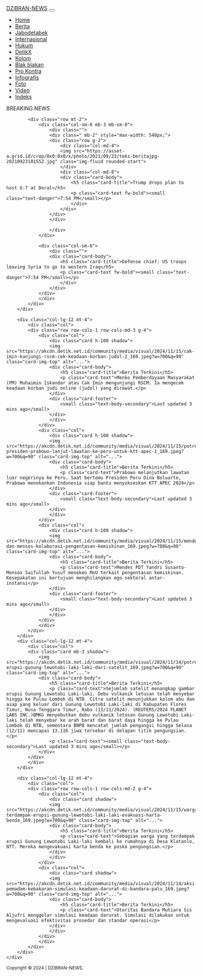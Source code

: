 <html lang="en">
<head>
    <meta charset="UTF-8">
    <meta name="viewport" content="width=device-width, initial-scale=1.0">
    <link href="https://cdn.jsdelivr.net/npm/bootstrap@5.3.3/dist/css/bootstrap.min.css" rel="stylesheet" integrity="sha384-QWTKZyjpPEjISv5WaRU9OFeRpok6YctnYmDr5pNlyT2bRjXh0JMhjY6hW+ALEwIH" crossorigin="anonymous">
    <title>DZIBRAN NEWS</title>
</head>
<body>
    <nav class="navbar navbar-expand-lg bg-body-tertiary shadow">
    <div class="container-fluid">
        <a class="navbar-brand fw-bold" href="#">DZIBRAN-NEWS</a>
        <button class="navbar-toggler" type="button" data-bs-toggle="collapse" data-bs-target="#navbarNav" aria-controls="navbarNav" aria-expanded="false" aria-label="Toggle navigation">
        <span class="navbar-toggler-icon"></span>
        </button>
        <div class="collapse navbar-collapse" id="navbarNav">
        <ul class="navbar-nav">
            <li class="nav-item">
            <a class="nav-link active" aria-current="page" href="#">Home</a>
            </li>
            <li class="nav-item">
            <a class="nav-link active" href="#">Berita</a>
            </li>
            <li class="nav-item">
            <a class="nav-link active" href="#">Jabodetabek</a>
            </li>
            <li class="nav-item">
            <a class="nav-link active" href="#">Internasional</a>
            </li>
            <li class="nav-item">
            <a class="nav-link active" href="#">Hukum</a>
            </li>
            <li class="nav-item">
            <a class="nav-link active" href="#">DetikX</a>
            </li>
            <li class="nav-item">
            <a class="nav-link active" href="#">Kolom</a>
            </li>
            <li class="nav-item">
            <a class="nav-link active" href="#">Blak blakan</a>
            </li>
            <li class="nav-item">
            <a class="nav-link active" href="#">Pro Kontra</a>
            </li>
            <li class="nav-item">
            <a class="nav-link active" href="#">Infografis</a>
            </li>
            <li class="nav-item">
            <a class="nav-link active" href="#">Foto</a>
            </li>
            <li class="nav-item">
            <a class="nav-link active" href="#">Video</a>
            </li>
            <li class="nav-item">
            <a class="nav-link active" href="#">Indeks</a>
            </li>
        </ul>
        </div>
    </div>
    </nav>

<div class="container">
    <div class="row">
        <div class="col-lg-12 mt-5">
            <div class="card shadow">
            <div class="card-header bg-secondary">
            <span class="fw-bold text-white my-2">BREAKING NEWS</span>
            </div>

            <div class="row mt-2">
                <div class="col-sm-6 mb-3 mb-sm-0">
                    <div class="">
                    <div class=" mb-2" style="max-width: 540px;">
                    <div class="row g-2">
                        <div class="col-md-4">
                        <img src="https://asset-a.grid.id/crop/0x0:0x0/x/photo/2021/09/23/teks-beritajpg-20210923101552.jpg" class="img-fluid rounded-start">
                        </div>
                        <div class="col-md-8">
                        <div class="card-body">
                            <h5 class="card-title">Trump drops plan to host G-7 at Doral</h5>
                            <p class="card-text fw-bold"><small class="text-danger">7:54 PM</small></p>
                            </div>
                        </div>
                    </div>
                    </div>
    
                    </div>
                </div>
                
                <div class="col-sm-6">
                    <div class="">
                    <div class="card-body">
                        <h5 class="card-title">Defense chief: US troops leaving Syria to go to western Iraq</h5>
                        <p class="card-text fw-bold"><small class="text-danger">7:54 PM</small></p>
                        </div>
                    </div>
                </div>
                </div>            
            </div>
        </div>

        <div class="col-lg-12 mt-4">
            <div class="col">
            <div class="row row-cols-1 row-cols-md-3 g-4">
                <div class="col">
                    <div class="card h-100 shadow">
                    <img src="https://akcdn.detik.net.id/community/media/visual/2024/11/15/cak-imin-kunjungi-rscm-cek-keadaan-korban-judol-2_169.jpeg?w=700&q=90" class="card-img-top" alt="...">
                    <div class="card-body">
                        <h5 class="card-title">Berita Terkini</h5>
                        <p class="card-text">Menko Pemberdayaan Masyarakat (PM) Muhaimin Iskandar atau Cak Imin mengunjungi RSCM. Ia mengecek keadaan korban judi online (judol) yang dirawat.</p>
                    </div>
                    <div class="card-footer">
                        <small class="text-body-secondary">Last updated 3 mins ago</small>
                    </div>
                    </div>
                </div>
                <div class="col">
                    <div class="card h-100 shadow">
                    <img src="https://akcdn.detik.net.id/community/media/visual/2024/11/15/potret-presiden-prabowo-lanjut-lawatan-ke-peru-untuk-ktt-apec-1_169.jpeg?w=700&q=90" class="card-img-top" alt="...">
                    <div class="card-body">
                        <h5 class="card-title">Berita Terkini</h5>
                        <p class="card-text">Prabowo melanjutkan lawatan luar negerinya ke Peru. Saat bertemu Presiden Peru Dina Boluarte, Prabowo menekankan Indonesia siap bantu menyukseskan KTT APEC 2024</p>
                    </div>
                    <div class="card-footer">
                        <small class="text-body-secondary">Last updated 3 mins ago</small>
                    </div>
                    </div>
                </div>
                <div class="col">
                    <div class="card h-100 shadow">
                    <img src="https://akcdn.detik.net.id/community/media/visual/2024/11/15/mendes-dan-mensos-kolaborasi-pengentasan-kemiskinan_169.jpeg?w=700&q=90" class="card-img-top" alt="...">
                    <div class="card-body">
                        <h5 class="card-title">Berita Terkini</h5>
                        <p class="card-text">Mendes PDT Yandri Susanto-Mensos Saifullah Yusuf meneken MoU terkait pengentasan kemiskinan. Kesepakatan ini bertujuan menghilangkan ego sektoral antar-instansi</p>
                    </div>
                    <div class="card-footer">
                        <small class="text-body-secondary">Last updated 3 mins ago</small>
                    </div>
                    </div>
                </div>
                </div>
            </div>
        </div>   
        <div class="col-lg-12 mt-4">
            <div class="col">
            <div class="card mb-3 shadow">
                <img src="https://akcdn.detik.net.id/community/media/visual/2024/11/14/potret-erupsi-gunung-lewotobi-laki-laki-dari-satelit_169.jpeg?w=700&q=90" class="card-img-top" alt="...">
                <div class="card-body">
                    <h5 class="card-title">Berita Terkini</h5>
                    <p class="card-text">Sejumlah satelit menangkap gambar erupsi Gunung Lewotobi Laki-laki. Debu vulkanik letusan telah menyebar hingga ke Pulau Lombok di NTB. Citra satelit menunjukkan kolom abu dan asap yang keluar dari Gunung Lewotobi Laki-laki di Kabupaten Flores Timur, Nusa Tenggara Timur, Rabu (13/11/2024). (REUTERS/2024 PLANET LABS INC.)BMKG menyebutkan debu vulkanik letusan Gunung Lewotobi Laki-laki telah menyebar ke arah barat dan barat daya hingga ke Pulau Lombok di NTB, sementara BNPB mencatat jumlah pengungsi hingga Selasa (12/11) mencapai 13.116 jiwa tersebar di delapan titik pengungsian.</p>
                    <p class="card-text"><small class="text-body-secondary">Last updated 3 mins ago</small></p>
                </div>
            </div>
            </div>
        </div>

        <div class="col-lg-12 mt-4">
            <div class="col">
            <div class="row row-cols-1 row-cols-md-2 g-4">
                <div class="col">
                    <div class="card shadow">
                    <img src="https://akcdn.detik.net.id/community/media/visual/2024/11/15/warga-terdampak-erupsi-gunung-lewotobi-laki-laki-evakuasi-harta-benda_169.jpeg?w=700&q=90" class="card-img-top" alt="...">
                    <div class="card-body">
                        <h5 class="card-title">Berita Terkini</h5>
                        <p class="card-text">Sebagian warga yang terdampak erupsi Gunung Lewotobi Laki-laki kembali ke rumahnya di Desa Klatanlo, NTT. Mereka mengevakuasi harta benda ke posko pengungsian.</p>
                    </div>
                    </div>
                </div>
                <div class="col">
                    <div class="card shadow">
                    <img src="https://akcdn.detik.net.id/community/media/visual/2024/11/14/aksi-pemadam-kebakaran-simulasi-keadaan-darurat-di-bandara-palu_169.jpeg?w=700&q=90" class="card-img-top" alt="...">
                    <div class="card-body">
                        <h5 class="card-title">Berita Terkini</h5>
                        <p class="card-text">Otoritas Bandara Mutiara Sis Aljufri menggelar simulasi keadaan darurat. Simulasi dilakukan untuk mengevaluasi efektivitas prosedur dan standar operasi</p>
                    </div>
                    </div>
                </div>
                </div>
            </div>
        </div>
    </div>
</div>

<div class="copyright py-4 text-center text-dark shadow">
    <div class="container"><small>Copyright © 2024 | DZIBRAN-NEWS.</small></div>
</div>
<link href="https://cdn.jsdelivr.net/npm/bootstrap@5.3.3/dist/css/bootstrap.min.css" rel="stylesheet" integrity="sha384-QWTKZyjpPEjISv5WaRU9OFeRpok6YctnYmDr5pNlyT2bRjXh0JMhjY6hW+ALEwIH" crossorigin="anonymous">
<script src="https://cdn.jsdelivr.net/npm/bootstrap@5.3.3/dist/js/bootstrap.bundle.min.js" integrity="sha384-YvpcrYf0tY3lHB60NNkmXc5s9fDVZLESaAA55NDzOxhy9GkcIdslK1eN7N6jIeHz" crossorigin="anonymous"></script>
</body>
</html>

